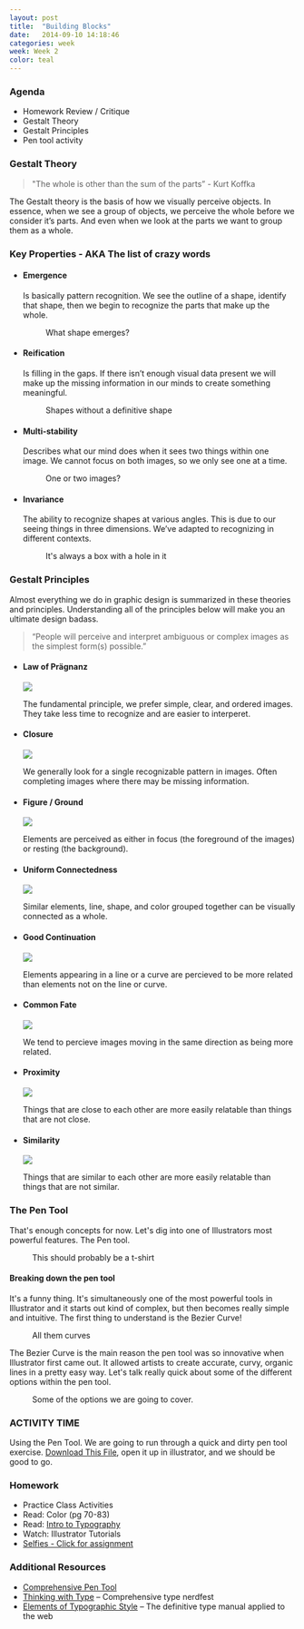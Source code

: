 ```yaml
---
layout: post
title:  "Building Blocks"
date:   2014-09-10 14:18:46
categories: week
week: Week 2
color: teal
---
```


### Agenda
- Homework Review / Critique
- Gestalt Theory
- Gestalt Principles
- Pen tool activity

### Gestalt Theory
> "The whole is other than the sum of the parts” - Kurt Koffka

The Gestalt theory is the basis of how we visually perceive objects. In essence, when we see a group of objects, we perceive the whole before we consider it’s parts. And even when we look at the parts we want to group them as a whole.

### Key Properties - AKA The list of crazy words

<ul class="large-block-grid-2 small-block-grid-1">

  <li>
    <h4>Emergence</h4>
    <p>Is basically pattern recognition. We see the outline of a shape, identify that shape, then we begin to recognize the parts that make up the whole.</p>
    <figure>
      <img src="/images/week2/emergence.png" alt="">
      <figcaption>What shape emerges?</figcaption>
      </img>
    </figure>
  </li>

  <li>
    <h4>Reification</h4>
    <p>Is filling in the gaps. If there isn’t enough visual data present we will make up the missing information in our minds to create something meaningful.</p>
    <figure>
      <img src="/images/week2/reification.png" alt="">
      <figcaption>Shapes without a definitive shape</figcaption>
      </img>
    </figure>
  </li>

  <li>
    <h4>Multi-stability</h4>
    <p>Describes what our mind does when it sees two things within one image. We cannot focus on both images, so we only see one at a time.</p>
    <figure>
      <img src="/images/week2/multistability.png" alt="">
      <figcaption>One or two images?</figcaption>
      </img>
    </figure>
  </li>

  <li>
    <h4>Invariance</h4>
    <p>The ability to recognize shapes at various angles. This is due to our seeing things in three dimensions. We’ve adapted to recognizing in different contexts.</p>
    <figure>
      <img src="/images/week2/invariance.png" alt="">
      <figcaption>It's always a box with a hole in it</figcaption>
      </img>
    </figure>
  </li>
</ul>

### Gestalt Principles
Almost everything we do in graphic design is summarized in these theories and principles. Understanding all of the principles below will make you an ultimate design badass.

> “People will perceive and interpret ambiguous or complex images as the simplest form(s) possible.”

<ul class="large-block-grid-4 small-block-grid-1">
  <li>
    <h4>Law of Prägnanz</h4>
    <img src="/images/week2/law-of-pragnanz.png" />
    <p>The fundamental principle, we prefer simple, clear, and ordered images. They take less time to recognize and are easier to interperet.</p>
  </li>
  <li>
    <h4>Closure</h4>
    <img src="/images/week2/closure.png" />
    <p>We generally look for a single recognizable pattern in images. Often completing images where there may be missing information.</p>
  </li>
  <li>
    <h4>Figure / Ground</h4>
    <img src="/images/week2/figure-ground.png" />
    <p>Elements are perceived as either in focus (the foreground of the images) or resting (the background).</p>
  </li>
  <li>
    <h4>Uniform Connectedness</h4>
    <img src="/images/week2/uniform-connectedness.png" />
    <p>Similar elements, line, shape, and color grouped together can be visually connected as a whole.</p>
  </li>
  <li>
    <h4>Good Continuation</h4>
    <img src="/images/week2/good-continuation.png" />
    <p>Elements appearing in a line or a curve are percieved to be more related than elements not on the line or curve.</p>
  </li>
  <li>
    <h4>Common Fate</h4>
    <img src="/images/week2/common-fate.gif" />
    <p>We tend to percieve images moving in the same direction as being more related. </p>
  </li>
  <li>
    <h4>Proximity</h4>
    <img src="/images/week2/proximity.png" />
    <p>Things that are close to each other are more easily relatable than things that are not close.</p>
  </li>
  <li>
    <h4>Similarity</h4>
    <img src="/images/week2/similarity.png" />
    <p>Things that are similar to each other are more easily relatable than things that are not similar.</p>
  </li>
</ul>

### The Pen Tool
That's enough concepts for now. Let's dig into one of Illustrators most powerful features. The Pen tool.
<figure>
  <img src="/images/week2/pen-tool.png" alt="">
  <figcaption>This should probably be a t-shirt</figcaption>
  </img>
</figure>

#### Breaking down the pen tool
It's a funny thing. It's simultaneously one of the most powerful tools in Illustrator and it starts out kind of complex, but then becomes really simple and intuitive. The first thing to understand is the Bezier Curve!
<figure>
  <img src="/images/week2/bezier-curve.png" alt="">
  <figcaption>All them curves</figcaption>
  </img>
</figure>

The Bezier Curve is the main reason the pen tool was so innovative when Illustrator first came out. It allowed artists to create accurate, curvy, organic lines in a pretty easy way. Let's talk really quick about some of the different options within the pen tool.
<figure>
  <img src="/images/week2/pen-tool-options.png" alt="">
  <figcaption>Some of the options we are going to cover.</figcaption>
  </img>
</figure>

### ACTIVITY TIME
Using the Pen Tool. We are going to run through a quick and dirty pen tool exercise. [Download This File](/files/week2/Pen_Tool_The_Exercise.ai), open it up in illustrator, and we should be good to go.


### Homework
- Practice Class Activities
- Read: Color (pg 70-83)
- Read: [Intro to Typography](http://design.tutsplus.com/articles/a-20-minute-intro-to-typography-basics--psd-3326)
- Watch: Illustrator Tutorials
- [Selfies - Click for assignment](/assignments/assignment-02.html)

### Additional Resources
- [Comprehensive Pen Tool](http://design.tutsplus.com/tutorials/illustrators-pen-tool-the-comprehensive-guide--vector-141)
- [Thinking with Type](http://www.thinkingwithtype.com/) – Comprehensive type nerdfest
- [Elements of Typographic Style](http://webtypography.net/) – The definitive type manual applied to the web
